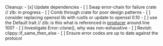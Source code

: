 Cleanup:
    - [x] Update dependencies
    - [ ] Swap error-chain for failure crate // zlb: in progress 
    - [ ] Comb through crate for poor design patterns
    - [ ] consider replacing openssl lib with rustls or update to openssl 0.10
    - [ ] use the Default trait // zlb: is this what is referenced in [producer](./src/producer.rs) around line 100?
    - [ ] Investigate Error::clone(), why was non-exhaustive
    - [ ] Revisit: clippy::if_same_then_else
    - [ ] Ensure error codes are up to date against the protocol